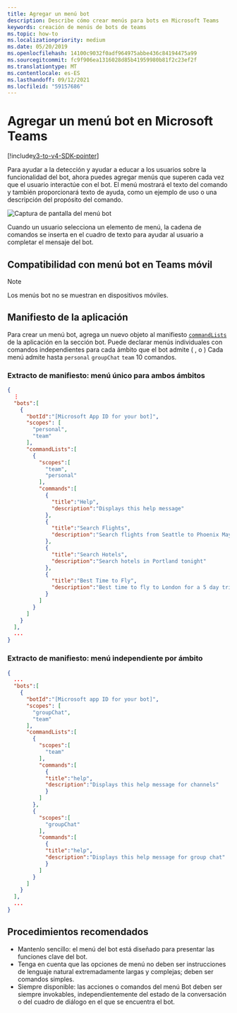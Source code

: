 ```yaml
---
title: Agregar un menú bot
description: Describe cómo crear menús para bots en Microsoft Teams
keywords: creación de menús de bots de teams
ms.topic: how-to
ms.localizationpriority: medium
ms.date: 05/20/2019
ms.openlocfilehash: 14100c9032f0adf964975abbe436c84194475a99
ms.sourcegitcommit: fc9f906ea1316028d85b41959980b81f2c23ef2f
ms.translationtype: MT
ms.contentlocale: es-ES
ms.lasthandoff: 09/12/2021
ms.locfileid: "59157686"
---
```

# <a name="add-a-bot-menu-in-microsoft-teams"></a>Agregar un menú bot en Microsoft Teams

[!include[v3-to-v4-SDK-pointer](~/includes/v3-to-v4-pointer-bots.md)]

Para ayudar a la detección y ayudar a educar a los usuarios sobre la funcionalidad del bot, ahora puedes agregar menús que superen cada vez que el usuario interactúe con el bot. El menú mostrará el texto del comando y también proporcionará texto de ayuda, como un ejemplo de uso o una descripción del propósito del comando.

![Captura de pantalla del menú bot](~/assets/images/bots/bot-menus-bot-menu-sample.png)

Cuando un usuario selecciona un elemento de menú, la cadena de comandos se inserta en el cuadro de texto para ayudar al usuario a completar el mensaje del bot.

## <a name="bot-menu-support-on-teams-mobile-app"></a>Compatibilidad con menú bot en Teams móvil
> [!NOTE] 
> Los menús bot no se muestran en dispositivos móviles.

## <a name="app-manifest"></a>Manifiesto de la aplicación

Para crear un menú bot, agrega un nuevo objeto al manifiesto [`commandLists`](~/resources/schema/manifest-schema.md#botscommandlists) de la aplicación en la sección bot. Puede declarar menús individuales con comandos independientes para cada ámbito que el bot admite ( , o ) Cada menú admite hasta `personal` `groupChat` `team` 10 comandos.

### <a name="manifest-excerpt---single-menu-for-both-scopes"></a>Extracto de manifiesto: menú único para ambos ámbitos

```json
{
  ⋮
  "bots":[
    {
      "botId":"[Microsoft App ID for your bot]",
      "scopes": [
        "personal",
        "team"
      ],
      "commandLists":[
        {
          "scopes":[
            "team",
            "personal"
          ],
          "commands":[
            {
              "title":"Help",
              "description":"Displays this help message"
            },
            {
              "title":"Search Flights",
              "description":"Search flights from Seattle to Phoenix May 2-5 departing after 3pm"
            },
            {
              "title":"Search Hotels",
              "description":"Search hotels in Portland tonight"
            },
            {
              "title":"Best Time to Fly",
              "description":"Best time to fly to London for a 5 day trip this summer"
            }
          ]
        }
      ]
    }
  ],
  ...
}
```

### <a name="manifest-excerpt---separate-menu-per-scope"></a>Extracto de manifiesto: menú independiente por ámbito

```json
{
  ...
  "bots":[
    {
      "botId":"[Microsoft app ID for your bot]",
      "scopes": [
        "groupChat",
        "team"
      ],
      "commandLists":[
        {
          "scopes":[
            "team"
          ],
          "commands":[
            {
            "title":"help",
            "description":"Displays this help message for channels"
            }
          ]
        },
        {
          "scopes":[
            "groupChat"
          ],
          "commands":[
            {
            "title":"help",
            "description":"Displays this help message for group chat"
            }
          ]
        }
      ]
    }
  ],
  ...
}
```

## <a name="best-practices"></a>Procedimientos recomendados

* Mantenlo sencillo: el menú del bot está diseñado para presentar las funciones clave del bot.
* Tenga en cuenta que las opciones de menú no deben ser instrucciones de lenguaje natural extremadamente largas y complejas; deben ser comandos simples.
* Siempre disponible: las acciones o comandos del menú Bot deben ser siempre invokables, independientemente del estado de la conversación o del cuadro de diálogo en el que se encuentra el bot.
